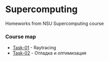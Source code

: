 # Supercomputing
Homeworks from NSU Supercomputing course

### Course map

* [Task-01](Task-01) - Raytracing
* [Task-02](Task-02) - Отладка и оптимизация
